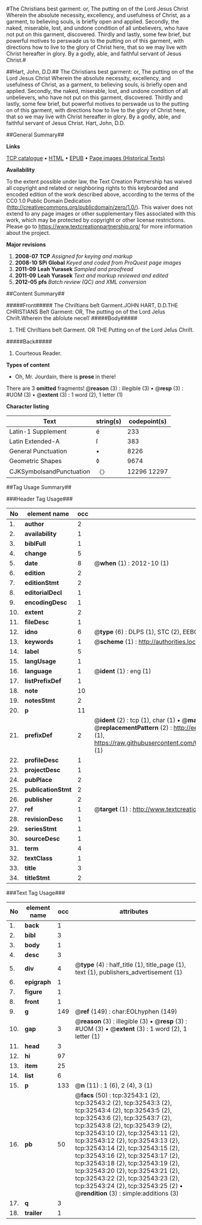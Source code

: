 #The Christians best garment: or, The putting on of the Lord Jesus Christ Wherein the absolute necessity, excellency, and usefulness of Christ, as a garment, to believing souls, is briefly open and applied. Secondly, the naked, miserable, lost, and undone condition of all unbelievers, who have not put on this garment, discovered. Thirdly and lastly, some few brief, but powerful motives to perswade us to the putting on of this garment, with directions how to live to the glory of Christ here, that so we may live with Christ hereafter in glory. By a godly, able, and faithful servant of Jesus Christ.#

##Hart, John, D.D.##
The Christians best garment: or, The putting on of the Lord Jesus Christ Wherein the absolute necessity, excellency, and usefulness of Christ, as a garment, to believing souls, is briefly open and applied. Secondly, the naked, miserable, lost, and undone condition of all unbelievers, who have not put on this garment, discovered. Thirdly and lastly, some few brief, but powerful motives to perswade us to the putting on of this garment, with directions how to live to the glory of Christ here, that so we may live with Christ hereafter in glory. By a godly, able, and faithful servant of Jesus Christ.
Hart, John, D.D.

##General Summary##

**Links**

[TCP catalogue](http://www.ota.ox.ac.uk/tcp/)  • 
[HTML](http://tei.it.ox.ac.uk/tcp/Texts-HTML/free/A45/A45701.html)  • 
[EPUB](http://tei.it.ox.ac.uk/tcp/Texts-EPUB/free/A45/A45701.epub) • 
[Page images (Historical Texts)](https://historicaltexts.jisc.ac.uk/eebo-99828116e)

**Availability**

To the extent possible under law, the Text Creation Partnership has waived all copyright and related or neighboring rights to this keyboarded and encoded edition of the work described above, according to the terms of the CC0 1.0 Public Domain Dedication (http://creativecommons.org/publicdomain/zero/1.0/). This waiver does not extend to any page images or other supplementary files associated with this work, which may be protected by copyright or other license restrictions. Please go to https://www.textcreationpartnership.org/ for more information about the project.

**Major revisions**

1. __2008-07__ __TCP__ *Assigned for keying and markup*
1. __2008-10__ __SPi Global__ *Keyed and coded from ProQuest page images*
1. __2011-09__ __Leah Yurasek__ *Sampled and proofread*
1. __2011-09__ __Leah Yurasek__ *Text and markup reviewed and edited*
1. __2012-05__ __pfs__ *Batch review (QC) and XML conversion*

##Content Summary##

#####Front#####
The Chriſtians beſt Garment.JOHN HART, D.D.THE CHRISTIANS Beſt Garment: OR, The putting on of the Lord Jeſus Chriſt.Wherein the abſolute neceſſ
#####Body#####

1. THE Chriſtians beſt Garment. OR THE Putting on of the Lord Jeſus Chriſt.

#####Back#####

1. Courteous Reader.

**Types of content**

  * Oh, Mr. Jourdain, there is **prose** in there!

There are 3 **omitted** fragments! 
 @__reason__ (3) : illegible (3)  •  @__resp__ (3) : #UOM (3)  •  @__extent__ (3) : 1 word (2), 1 letter (1)

**Character listing**


|Text|string(s)|codepoint(s)|
|---|---|---|
|Latin-1 Supplement|é|233|
|Latin Extended-A|ſ|383|
|General Punctuation|•|8226|
|Geometric Shapes|◊|9674|
|CJKSymbolsandPunctuation|〈〉|12296 12297|

##Tag Usage Summary##

###Header Tag Usage###

|No|element name|occ|attributes|
|---|---|---|---|
|1.|__author__|2||
|2.|__availability__|1||
|3.|__biblFull__|1||
|4.|__change__|5||
|5.|__date__|8| @__when__ (1) : 2012-10 (1)|
|6.|__edition__|2||
|7.|__editionStmt__|2||
|8.|__editorialDecl__|1||
|9.|__encodingDesc__|1||
|10.|__extent__|2||
|11.|__fileDesc__|1||
|12.|__idno__|6| @__type__ (6) : DLPS (1), STC (2), EEBO-CITATION (1), PROQUEST (1), VID (1)|
|13.|__keywords__|1| @__scheme__ (1) : http://authorities.loc.gov/ (1)|
|14.|__label__|5||
|15.|__langUsage__|1||
|16.|__language__|1| @__ident__ (1) : eng (1)|
|17.|__listPrefixDef__|1||
|18.|__note__|10||
|19.|__notesStmt__|2||
|20.|__p__|11||
|21.|__prefixDef__|2| @__ident__ (2) : tcp (1), char (1)  •  @__matchPattern__ (2) : ([0-9\-]+):([0-9IVX]+) (1), (.+) (1)  •  @__replacementPattern__ (2) : http://eebo.chadwyck.com/downloadtiff?vid=$1&page=$2 (1), https://raw.githubusercontent.com/textcreationpartnership/Texts/master/tcpchars.xml#$1 (1)|
|22.|__profileDesc__|1||
|23.|__projectDesc__|1||
|24.|__pubPlace__|2||
|25.|__publicationStmt__|2||
|26.|__publisher__|2||
|27.|__ref__|1| @__target__ (1) : http://www.textcreationpartnership.org/docs/. (1)|
|28.|__revisionDesc__|1||
|29.|__seriesStmt__|1||
|30.|__sourceDesc__|1||
|31.|__term__|4||
|32.|__textClass__|1||
|33.|__title__|3||
|34.|__titleStmt__|2||


###Text Tag Usage###

|No|element name|occ|attributes|
|---|---|---|---|
|1.|__back__|1||
|2.|__bibl__|3||
|3.|__body__|1||
|4.|__desc__|3||
|5.|__div__|4| @__type__ (4) : half_title (1), title_page (1), text (1), publishers_advertisement (1)|
|6.|__epigraph__|1||
|7.|__figure__|1||
|8.|__front__|1||
|9.|__g__|149| @__ref__ (149) : char:EOLhyphen (149)|
|10.|__gap__|3| @__reason__ (3) : illegible (3)  •  @__resp__ (3) : #UOM (3)  •  @__extent__ (3) : 1 word (2), 1 letter (1)|
|11.|__head__|3||
|12.|__hi__|97||
|13.|__item__|25||
|14.|__list__|6||
|15.|__p__|133| @__n__ (11) : 1 (6), 2 (4), 3 (1)|
|16.|__pb__|50| @__facs__ (50) : tcp:32543:1 (2), tcp:32543:2 (2), tcp:32543:3 (2), tcp:32543:4 (2), tcp:32543:5 (2), tcp:32543:6 (2), tcp:32543:7 (2), tcp:32543:8 (2), tcp:32543:9 (2), tcp:32543:10 (2), tcp:32543:11 (2), tcp:32543:12 (2), tcp:32543:13 (2), tcp:32543:14 (2), tcp:32543:15 (2), tcp:32543:16 (2), tcp:32543:17 (2), tcp:32543:18 (2), tcp:32543:19 (2), tcp:32543:20 (2), tcp:32543:21 (2), tcp:32543:22 (2), tcp:32543:23 (2), tcp:32543:24 (2), tcp:32543:25 (2)  •  @__rendition__ (3) : simple:additions (3)|
|17.|__q__|3||
|18.|__trailer__|1||
